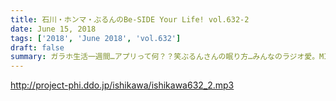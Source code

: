 ```yaml
---
title: 石川・ホンマ・ぶるんのBe-SIDE Your Life! vol.632-2
date: June 15, 2018
tags: ['2018', 'June 2018', 'vol.632']
draft: false
summary: ガラホ生活一週間…アプリって何？？笑ぶるんさんの眠り方…みんなのラジオ愛。MIURA
---
```


http://project-phi.ddo.jp/ishikawa/ishikawa632_2.mp3